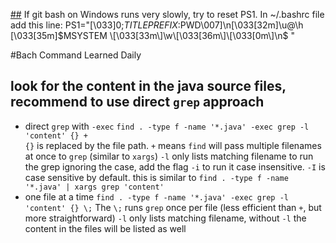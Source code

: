 [##](##) If git bash on Windows runs very slowly, try to reset PS1. In ~/.bashrc file add this line:
PS1="\[\033]0;$TITLEPREFIX:$PWD\007\]\n\[\033[32m\]\u@\h \[\033[35m\]$MSYSTEM \[\033[33m\]\w\[\033[36m\]\[\033[0m\]\n$ "

#Bach Command Learned Daily
## look for the **content** in the **java** source files, recommend to use direct `grep` approach
- direct `grep` with `-exec`
`find . -type f -name '*.java' -exec grep -l 'content' {} +`  
`{}` is replaced by the file path. `+` means `find` will pass multiple filenames at once to `grep` (similar to `xargs`)
`-l` only lists matching filename
to run the grep ignoring the case, add the flag `-i` to run it case insensitive. `-I` is case sensitive by default.
this is similar to `find . -type f -name '*.java' | xargs grep 'content'`
- one file at a time
`find . -type f -name '*.java' -exec grep -l 'content' {} \;`
The `\;` runs `grep` once per file (less efficient than `+`, but more straightforward)
`-l` only lists matching filename, without `-l` the content in the files will be listed as well
 
